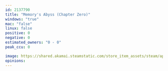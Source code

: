 ```yaml
---
id: 2137790
title: "Memory's Abyss (Chapter Zero)"
windows: "true"
mac: "false"
linux: false
positive: 0
negative: 0
estimated_owners: "0 - 0"
peak_ccu: 0

image: https://shared.akamai.steamstatic.com/store_item_assets/steam/apps/2137790/header.jpg?t=1663846299
opinions:
---
```

